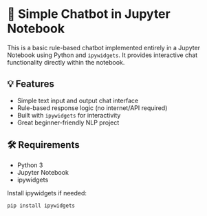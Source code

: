 # 🤖 Simple Chatbot in Jupyter Notebook

This is a basic rule-based chatbot implemented entirely in a Jupyter Notebook using Python and `ipywidgets`. It provides interactive chat functionality directly within the notebook.

## 💡 Features

- Simple text input and output chat interface
- Rule-based response logic (no internet/API required)
- Built with `ipywidgets` for interactivity
- Great beginner-friendly NLP project

## 🛠 Requirements

- Python 3
- Jupyter Notebook
- ipywidgets

Install ipywidgets if needed:

```bash
pip install ipywidgets
